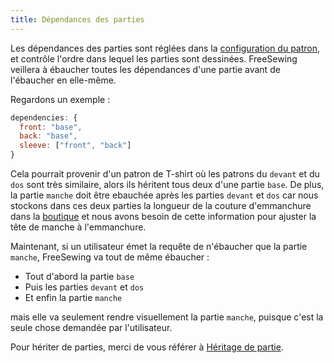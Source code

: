 ```yaml
---
title: Dépendances des parties
---
```


Les dépendances des parties sont réglées dans la [configuration du patron](/config), et contrôle l'ordre dans lequel les parties sont dessinées. FreeSewing veillera à ébaucher toutes les dépendances d'une partie avant de l'ébaucher en elle-même.

Regardons un exemple :

```js
dependencies: {
  front: "base",
  back: "base",
  sleeve: ["front", "back"]
}
```

Cela pourrait provenir d'un patron de T-shirt où les patrons du `devant` et du `dos` sont très similaire, alors ils héritent tous deux d'une partie `base`. De plus, la partie `manche` doit être ebauchée après les parties `devant` et `dos` car nous stockons dans ces deux parties la longueur de la couture d'emmanchure dans la [boutique](/api/store) et nous avons besoin de cette information pour ajuster la tête de manche à l'emmanchure.

Maintenant, si un utilisateur émet la requête de n'ébaucher que la partie `manche`, FreeSewing va tout de même ébaucher :

- Tout d'abord la partie `base`
- Puis les parties `devant` et `dos`
- Et enfin la partie `manche`

mais elle va seulement rendre visuellement la partie `manche`, puisque c'est la seule chose demandée par l'utilisateur.

<Note>

Pour hériter de parties, merci de vous référer à [Héritage de partie](/advanced/inject).

</Note>